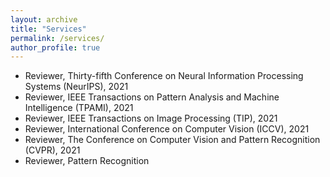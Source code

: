 ```yaml
---
layout: archive
title: "Services"
permalink: /services/
author_profile: true
---
```


* Reviewer, Thirty-fifth Conference on Neural Information Processing Systems (NeurIPS), 2021
* Reviewer, IEEE Transactions on Pattern Analysis and Machine Intelligence (TPAMI), 2021
* Reviewer, IEEE Transactions on Image Processing (TIP), 2021
* Reviewer, International Conference on Computer Vision (ICCV), 2021
* Reviewer, The Conference on Computer Vision and Pattern Recognition (CVPR), 2021
* Reviewer, Pattern Recognition
